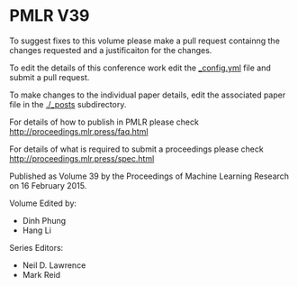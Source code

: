 # PMLR V39

To suggest fixes to this volume please make a pull request containng the changes requested and a justificaiton for the changes.

To edit the details of this conference work edit the [_config.yml](./_config.yml) file and submit a pull request.

To make changes to the individual paper details, edit the associated paper file in the [./_posts](./_posts) subdirectory.

For details of how to publish in PMLR please check http://proceedings.mlr.press/faq.html

For details of what is required to submit a proceedings please check http://proceedings.mlr.press/spec.html



Published as Volume 39 by the Proceedings of Machine Learning Research on 16 February 2015.

Volume Edited by:
  * Dinh Phung
  * Hang Li

Series Editors:
  * Neil D. Lawrence
  * Mark Reid
